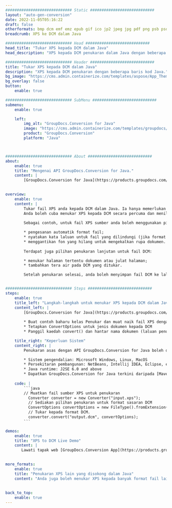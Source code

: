 ```yaml
---
############################# Static ############################
layout: "auto-gen-conversion"
date: 2022-11-05T05:16:22
draft: false
otherformats: bmp dcm emf emz epub gif ico jp2 jpeg jpg pdf png psb psd svg svgz tex tga tif tiff webp wmf wmz xps
breadcrumb: XPS ke DCM dalam Java

############################# Head ############################
head_title: "Tukar XPS kepada DCM dalam Java"
head_description: "XPS kepada DCM penukaran dalam Java dengan beberapa baris kod. Tukar lebih 160 format fail menggunakan API penukaran dokumen GroupDocs untuk Java"

############################# Header ############################
title: "Tukar XPS kepada DCM dalam Java"
description: "XPS kepada DCM penukaran dengan beberapa baris kod Java."
bg_image: "https://cms.admin.containerize.com/templates/aspose/App_Themes/V3/images/bg/header1.png"
bg_overlay: false
button:
    enable: true

############################# SubMenu ############################
submenu:
    enable: true

    left:
        img_alt: "GroupDocs.Conversion for Java"
        image: "https://cms.admin.containerize.com/templates/groupdocs/images/product-logos/90x90-noborder/groupdocs-conversion-java.png"
        product: "GroupDocs.Conversion"
        platform: "Java"



############################# About ############################
about:
    enable: true
    title: "Mengenai API GroupDocs.Conversion for Java."
    content: |
        [GroupDocs.Conversion for Java](https://products.groupdocs.com/conversion/java/) ialah API penukaran format fail lanjutan untuk menukar antara imej popular dan format dokumen seperti Microsoft Office, OpenDocument, PDF, HTML, e-mel, CAD. dan banyak lagi dengan hanya beberapa baris kod. API asli secara automatik mengesan format dokumen asal dan menawarkan banyak pilihan untuk menyesuaikan dokumen yang ditukar. Bersama-sama dengan fungsi mengekstrak maklumat daripada dokumen, ia juga menyokong caching hasil penukaran ke cakera tempatan secara lalai. Walau bagaimanapun, sebarang jenis storan cache boleh disokong dengan melaksanakan antara muka yang sesuai - Amazon S3, Dropbox, Google Drive, Windows Azure, Reddis atau mana-mana yang lain.
    

overview:
    enable: true
    content: |
        Tukar fail XPS anda kepada DCM dalam Java. Ia hanya memerlukan beberapa baris kod Java pada mana-mana platform pilihan anda, seperti Windows, Linux, macOS.
        Anda boleh cuba menukar XPS kepada DCM secara percuma dan menilai kualiti hasil penukaran. Bersama-sama dengan skrip penukaran fail mudah, anda boleh mencuba pilihan yang lebih canggih untuk memuatkan fail sumber XPS dan menyimpan output DCM. 
        
        Sebagai contoh, untuk fail XPS sumber anda boleh menggunakan pilihan pemuatan berikut:

        * pengesanan automatik format fail;
        * nyatakan kata laluan untuk fail yang dilindungi (jika format fail menyokongnya);
        * menggantikan fon yang hilang untuk mengekalkan rupa dokumen.
        
        Terdapat juga pilihan penukaran lanjutan untuk fail DCM:

        * menukar halaman tertentu dokumen atau julat halaman;
        * tambahkan tera air pada DCM yang ditukar.

        Setelah penukaran selesai, anda boleh menyimpan fail DCM ke laluan fail setempat anda atau ke mana-mana storan pihak ketiga seperti FTP, Amazon S3, Google Drive, Dropbox dll. Sila ambil perhatian - untuk menukar XPS kepada DCM, anda tidak perlu memasang sebarang perisian tambahan, seperti MS Office, Open Office, Adobe Acrobat Reader dsb.


############################# Steps ############################
steps:
    enable: true
    title_left: "Langkah-langkah untuk menukar XPS kepada DCM dalam Java"
    content_left: |
        [GroupDocs.Conversion for Java](https://products.groupdocs.com/conversion/java/) membenarkan pembangun menukar fail XPS kepada DCM dengan mudah dengan beberapa baris kod.
        
        * Buat contoh baharu kelas Penukar dan muat naik fail XPS dengan laluan penuh
        * Tetapkan ConvertOptions untuk jenis dokumen kepada DCM
        * Panggil kaedah convert() dan hantar nama dokumen (laluan penuh) dan format (DCM) sebagai parameter

    title_right: "Keperluan Sistem"
    content_right: |
        Penukaran asas dengan API GroupDocs.Conversion for Java boleh dilakukan dengan hanya beberapa baris kod. API kami disokong pada semua platform dan sistem pengendalian utama. Sebelum melaksanakan kod di bawah, pastikan anda mempunyai prasyarat berikut dipasang pada sistem anda.

        * Sistem pengendalian: Microsoft Windows, Linux, MacOS
        * Persekitaran pembangunan: NetBeans, Intellij IDEA, Eclipse, etc.
        * Java runtime: J2SE 6.0 and above
        * Dapatkan GroupDocs.Conversion for Java terkini daripada [Maven](https://repository.groupdocs.com/webapp/#/artifacts/browse/tree/General/repo/com/groupdocs/groupdocs-conversion)
         
    code: |
        ```java    
        // Muatkan fail sumber XPS untuk penukaran
          Converter converter = new Converter("input.xps");
          // Sediakan pilihan penukaran untuk format sasaran DCM
          ConvertOptions convertOptions = new FileType().fromExtension("dcm").getConvertOptions();
          // Tukar kepada format DCM.
          converter.convert("output.dcm", convertOptions);
        ```

demos:
    enable: true
    title: "XPS to DCM Live Demo"
    content: |
       Lawati tapak web [GroupDocs.Conversion App](https://products.groupdocs.app/conversion/family) kami dan cuba XPS kepada DCM penukaran sekarang. Demo percuma mempunyai faedah berikut
          

more_formats:
    enable: true
    title: "Penukaran XPS lain yang disokong dalam Java"
    content: "Anda juga boleh menukar XPS kepada banyak format fail lain. Sila lihat senarai di bawah."
       
       
back_to_top:
    enable: true
---
```

